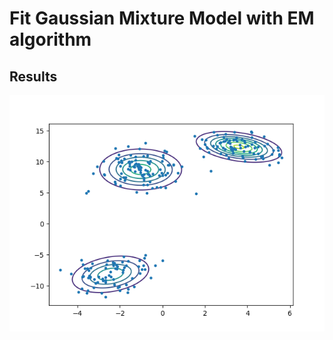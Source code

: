 # Fit Gaussian Mixture Model with EM algorithm
## Results
![gaussian mixture model with EM algorithm](gaussianMixEM.png)
